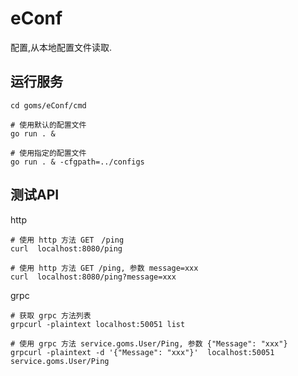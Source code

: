 # eConf

配置,从本地配置文件读取.

## 运行服务
```
cd goms/eConf/cmd

# 使用默认的配置文件
go run . &  

# 使用指定的配置文件
go run . & -cfgpath=../configs  
```

## 测试API

http
```
# 使用 http 方法 GET　/ping
curl  localhost:8080/ping

# 使用 http 方法 GET /ping, 参数 message=xxx
curl  localhost:8080/ping?message=xxx
```

grpc
```
# 获取 grpc 方法列表
grpcurl -plaintext localhost:50051 list

# 使用 grpc 方法 service.goms.User/Ping, 参数 {"Message": "xxx"}
grpcurl -plaintext -d '{"Message": "xxx"}'  localhost:50051 service.goms.User/Ping 
```

